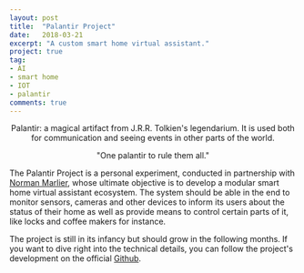 ```yaml
---
layout: post
title:  "Palantir Project"
date:   2018-03-21
excerpt: "A custom smart home virtual assistant."
project: true
tag:
- AI
- smart home
- IOT
- palantir
comments: true
---
```


<center>
  <bold>Palantir</bold>: a magical artifact from J.R.R. Tolkien's legendarium.
  It is used both for communication and seeing events in other parts of the world.
  
  "<italic>One palantir to rule them all.</italic>"
</center>

The <bold>Palantir Project</bold> is a personal experiment, conducted in partnership
with [Norman Marlier](https://normanmarlier.github.io), whose ultimate objective is to 
develop a modular smart home virtual assistant ecosystem. The system should be able 
in the end to monitor sensors, cameras and other devices to inform its users about 
the status of their home as well as provide means to control certain parts of it, 
like locks and coffee makers for instance.

The project is still in its infancy but should grow in the following months.
If you want to dive right into the technical details, you can follow the project's 
development on the official [Github](https://github.com/flopeters1337/Palantir-project).
